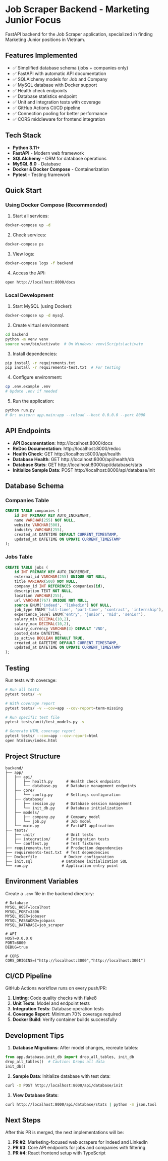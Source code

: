 # Job Scraper Backend - Marketing Junior Focus

FastAPI backend for the Job Scraper application, specialized in finding Marketing Junior positions in Vietnam.

## Features Implemented

- ✅ Simplified database schema (jobs + companies only)
- ✅ FastAPI with automatic API documentation
- ✅ SQLAlchemy models for Job and Company
- ✅ MySQL database with Docker support
- ✅ Health check endpoints
- ✅ Database statistics endpoint
- ✅ Unit and integration tests with coverage
- ✅ GitHub Actions CI/CD pipeline
- ✅ Connection pooling for better performance
- ✅ CORS middleware for frontend integration

## Tech Stack

- **Python 3.11+**
- **FastAPI** - Modern web framework
- **SQLAlchemy** - ORM for database operations
- **MySQL 8.0** - Database
- **Docker & Docker Compose** - Containerization
- **Pytest** - Testing framework

## Quick Start

### Using Docker Compose (Recommended)

1. Start all services:
```bash
docker-compose up -d
```

2. Check services:
```bash
docker-compose ps
```

3. View logs:
```bash
docker-compose logs -f backend
```

4. Access the API:
```bash
open http://localhost:8000/docs
```

### Local Development

1. Start MySQL (using Docker):
```bash
docker-compose up -d mysql
```

2. Create virtual environment:
```bash
cd backend
python -m venv venv
source venv/bin/activate  # On Windows: venv\Scripts\activate
```

3. Install dependencies:
```bash
pip install -r requirements.txt
pip install -r requirements-test.txt  # For testing
```

4. Configure environment:
```bash
cp .env.example .env
# Update .env if needed
```

5. Run the application:
```bash
python run.py
# Or: uvicorn app.main:app --reload --host 0.0.0.0 --port 8000
```

## API Endpoints

- **API Documentation**: http://localhost:8000/docs
- **ReDoc Documentation**: http://localhost:8000/redoc
- **Health Check**: GET http://localhost:8000/api/health
- **Database Health**: GET http://localhost:8000/api/health/db
- **Database Stats**: GET http://localhost:8000/api/database/stats
- **Initialize Sample Data**: POST http://localhost:8000/api/database/init

## Database Schema

### Companies Table
```sql
CREATE TABLE companies (
    id INT PRIMARY KEY AUTO_INCREMENT,
    name VARCHAR(255) NOT NULL,
    website VARCHAR(500),
    industry VARCHAR(255),
    created_at DATETIME DEFAULT CURRENT_TIMESTAMP,
    updated_at DATETIME ON UPDATE CURRENT_TIMESTAMP
);
```

### Jobs Table
```sql
CREATE TABLE jobs (
    id INT PRIMARY KEY AUTO_INCREMENT,
    external_id VARCHAR(255) UNIQUE NOT NULL,
    title VARCHAR(500) NOT NULL,
    company_id INT REFERENCES companies(id),
    description TEXT NOT NULL,
    location VARCHAR(255),
    url VARCHAR(767) UNIQUE NOT NULL,
    source ENUM('indeed', 'linkedin') NOT NULL,
    job_type ENUM('full-time', 'part-time', 'contract', 'internship'),
    experience_level ENUM('entry', 'junior', 'mid', 'senior'),
    salary_min DECIMAL(10,2),
    salary_max DECIMAL(10,2),
    salary_currency VARCHAR(3) DEFAULT 'VND',
    posted_date DATETIME,
    is_active BOOLEAN DEFAULT TRUE,
    created_at DATETIME DEFAULT CURRENT_TIMESTAMP,
    updated_at DATETIME ON UPDATE CURRENT_TIMESTAMP
);
```

## Testing

Run tests with coverage:
```bash
# Run all tests
pytest tests/ -v

# With coverage report
pytest tests/ -v --cov=app --cov-report=term-missing

# Run specific test file
pytest tests/unit/test_models.py -v

# Generate HTML coverage report
pytest tests/ --cov=app --cov-report=html
open htmlcov/index.html
```

## Project Structure

```
backend/
├── app/
│   ├── api/
│   │   ├── health.py      # Health check endpoints
│   │   └── database.py    # Database management endpoints
│   ├── core/
│   │   └── config.py      # Settings configuration
│   ├── database/
│   │   ├── session.py     # Database session management
│   │   └── init_db.py     # Database initialization
│   ├── models/
│   │   ├── company.py     # Company model
│   │   └── job.py         # Job model
│   └── main.py            # FastAPI application
├── tests/
│   ├── unit/              # Unit tests
│   ├── integration/       # Integration tests
│   └── conftest.py        # Test fixtures
├── requirements.txt       # Production dependencies
├── requirements-test.txt  # Test dependencies
├── Dockerfile            # Docker configuration
├── init.sql             # Database initialization SQL
└── run.py               # Application entry point
```

## Environment Variables

Create a `.env` file in the backend directory:
```env
# Database
MYSQL_HOST=localhost
MYSQL_PORT=3306
MYSQL_USER=jobuser
MYSQL_PASSWORD=jobpass
MYSQL_DATABASE=job_scraper

# API
HOST=0.0.0.0
PORT=8000
DEBUG=true

# CORS
CORS_ORIGINS=["http://localhost:3000","http://localhost:3001"]
```

## CI/CD Pipeline

GitHub Actions workflow runs on every push/PR:
1. **Linting**: Code quality checks with flake8
2. **Unit Tests**: Model and endpoint tests
3. **Integration Tests**: Database operation tests
4. **Coverage Report**: Minimum 70% coverage required
5. **Docker Build**: Verify container builds successfully

## Development Tips

1. **Database Migrations**: After model changes, recreate tables:
```python
from app.database.init_db import drop_all_tables, init_db
drop_all_tables()  # Caution: Drops all data
init_db()
```

2. **Sample Data**: Initialize database with test data:
```bash
curl -X POST http://localhost:8000/api/database/init
```

3. **View Database Stats**:
```bash
curl http://localhost:8000/api/database/stats | python -m json.tool
```

## Next Steps

After this PR is merged, the next implementations will be:
1. **PR #2**: Marketing-focused web scrapers for Indeed and LinkedIn
2. **PR #3**: Core API endpoints for jobs and companies with filtering
3. **PR #4**: React frontend setup with TypeScript